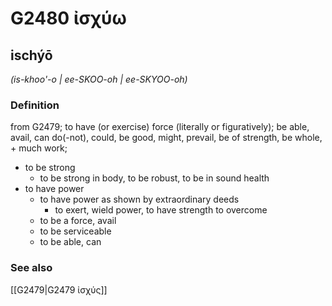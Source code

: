 # G2480 ἰσχύω

## ischýō

_(is-khoo'-o | ee-SKOO-oh | ee-SKYOO-oh)_

### Definition

from G2479; to have (or exercise) force (literally or figuratively); be able, avail, can do(-not), could, be good, might, prevail, be of strength, be whole, + much work; 

- to be strong
  - to be strong in body, to be robust, to be in sound health
- to have power
  - to have power as shown by extraordinary deeds
    - to exert, wield power, to have strength to overcome
  - to be a force, avail
  - to be serviceable
  - to be able, can

### See also

[[G2479|G2479 ἰσχύς]]
